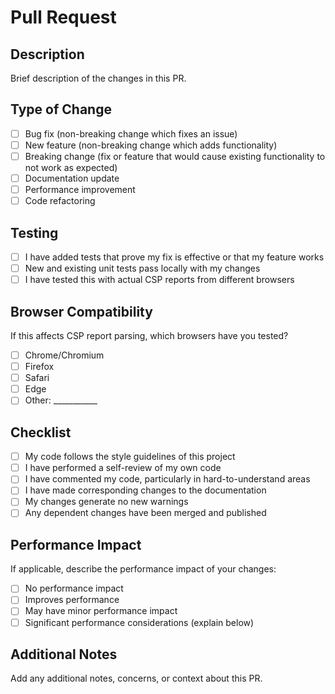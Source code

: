 # Pull Request

## Description
Brief description of the changes in this PR.

## Type of Change
- [ ] Bug fix (non-breaking change which fixes an issue)
- [ ] New feature (non-breaking change which adds functionality)
- [ ] Breaking change (fix or feature that would cause existing functionality to not work as expected)
- [ ] Documentation update
- [ ] Performance improvement
- [ ] Code refactoring

## Testing
- [ ] I have added tests that prove my fix is effective or that my feature works
- [ ] New and existing unit tests pass locally with my changes
- [ ] I have tested this with actual CSP reports from different browsers

## Browser Compatibility
If this affects CSP report parsing, which browsers have you tested?
- [ ] Chrome/Chromium
- [ ] Firefox
- [ ] Safari
- [ ] Edge
- [ ] Other: ___________

## Checklist
- [ ] My code follows the style guidelines of this project
- [ ] I have performed a self-review of my own code
- [ ] I have commented my code, particularly in hard-to-understand areas
- [ ] I have made corresponding changes to the documentation
- [ ] My changes generate no new warnings
- [ ] Any dependent changes have been merged and published

## Performance Impact
If applicable, describe the performance impact of your changes:
- [ ] No performance impact
- [ ] Improves performance
- [ ] May have minor performance impact
- [ ] Significant performance considerations (explain below)

## Additional Notes
Add any additional notes, concerns, or context about this PR.